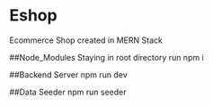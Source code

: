 # Eshop
Ecommerce Shop created in MERN Stack

##Node_Modules
Staying in root directory run npm i

##Backend Server
npm run dev

##Data Seeder
npm run seeder
